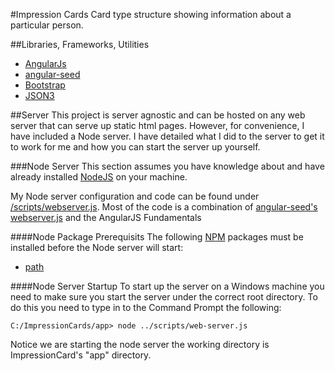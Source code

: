 #Impression Cards
Card type structure showing information about a particular person.

##Libraries, Frameworks, Utilities
- [AngularJs](http://angularjs.org/)
- [angular-seed](https://github.com/angular/angular-seed)
- [Bootstrap](http://twitter.github.io/bootstrap/)
- [JSON3](https://github.com/bestiejs/json3)

##Server
This project is server agnostic and can be hosted on any web server that can serve up static html pages. However, for 
convenience, I have included a Node server. I have detailed what I did to the server to get it to work for me and how 
you can start the server up yourself.

###Node Server
This section assumes you have knowledge about and have already installed [NodeJS](http://nodejs.org/) on your machine.

My Node server configuration and code can be found under 
[/scripts/webserver.js](https://github.com/decoy31/ImpressionCards/blob/master/scripts/web-server.js). Most of the
code is a combination of
[angular-seed's webserver.js](https://github.com/angular/angular-seed/blob/master/scripts/web-server.js) and the 
AngularJS Fundamentals 

####Node Package Prerequisits
The following [NPM](https://npmjs.org/) packages must be installed before the Node server will start:

- [path](https://npmjs.org/package/path)

####Node Server Startup
To start up the server on a Windows machine you need to make sure you start the server under the correct root 
directory. To do this you need to type in to the Command Prompt the following:

```dos
C:/ImpressionCards/app> node ../scripts/web-server.js
```

Notice we are starting the node server the working directory is ImpressionCard's "app" directory.
